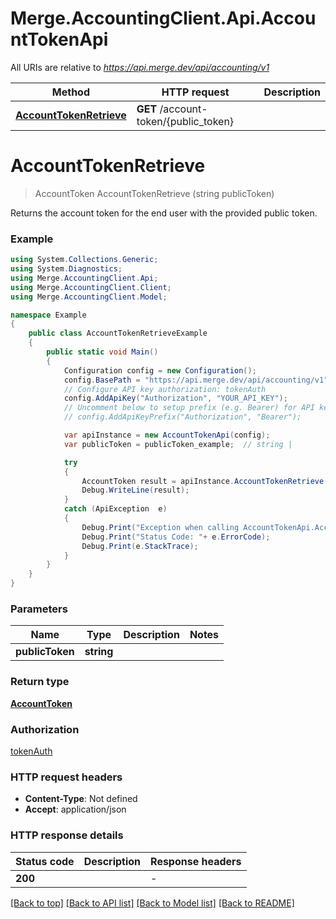 # Merge.AccountingClient.Api.AccountTokenApi

All URIs are relative to *https://api.merge.dev/api/accounting/v1*

Method | HTTP request | Description
------------- | ------------- | -------------
[**AccountTokenRetrieve**](AccountTokenApi.md#accounttokenretrieve) | **GET** /account-token/{public_token} | 


<a name="accounttokenretrieve"></a>
# **AccountTokenRetrieve**
> AccountToken AccountTokenRetrieve (string publicToken)



Returns the account token for the end user with the provided public token.

### Example
```csharp
using System.Collections.Generic;
using System.Diagnostics;
using Merge.AccountingClient.Api;
using Merge.AccountingClient.Client;
using Merge.AccountingClient.Model;

namespace Example
{
    public class AccountTokenRetrieveExample
    {
        public static void Main()
        {
            Configuration config = new Configuration();
            config.BasePath = "https://api.merge.dev/api/accounting/v1";
            // Configure API key authorization: tokenAuth
            config.AddApiKey("Authorization", "YOUR_API_KEY");
            // Uncomment below to setup prefix (e.g. Bearer) for API key, if needed
            // config.AddApiKeyPrefix("Authorization", "Bearer");

            var apiInstance = new AccountTokenApi(config);
            var publicToken = publicToken_example;  // string | 

            try
            {
                AccountToken result = apiInstance.AccountTokenRetrieve(publicToken);
                Debug.WriteLine(result);
            }
            catch (ApiException  e)
            {
                Debug.Print("Exception when calling AccountTokenApi.AccountTokenRetrieve: " + e.Message );
                Debug.Print("Status Code: "+ e.ErrorCode);
                Debug.Print(e.StackTrace);
            }
        }
    }
}
```

### Parameters

Name | Type | Description  | Notes
------------- | ------------- | ------------- | -------------
 **publicToken** | **string**|  | 

### Return type

[**AccountToken**](AccountToken.md)

### Authorization

[tokenAuth](../README.md#tokenAuth)

### HTTP request headers

 - **Content-Type**: Not defined
 - **Accept**: application/json


### HTTP response details
| Status code | Description | Response headers |
|-------------|-------------|------------------|
| **200** |  |  -  |

[[Back to top]](#) [[Back to API list]](../README.md#documentation-for-api-endpoints) [[Back to Model list]](../README.md#documentation-for-models) [[Back to README]](../README.md)

